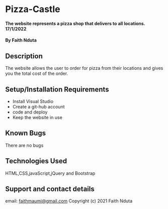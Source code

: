 # Pizza-Castle
#### The website represents a pizza shop that delivers to all locations. 17/1/2022
#### By Faith Nduta
## Description
The website allows the user to order for pizza from their locations and gives you the total cost of the order.
## Setup/Installation Requirements
* Install Visual Studio
* Create a git-hub account
* code and deploy
* Keep the website in use
## Known Bugs
There are no bugs
## Technologies Used
HTML,CSS,javaScript,jQuery and Bootstrap
## Support and contact details
email: faithmaumi@gmail.com
Copyright (c) 2021 Faith Nduta
